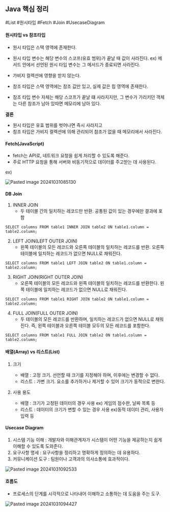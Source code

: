 ## **Java 핵심 정리**
#List #원시타입 #Fetch #Join #UsecaseDiagram 
#### 원시타입 vs 참조타입
- 원시 타입은 스택 영역에 존재한다.
- 원시 타입 변수는 해당 변수의 스코프(유효 범위)가 끝날 때 값이 사라진다.
	ex) 메서드 안에서 선언된 원시 타입 변수는 그 메서드가 종료되면 사라진다.
- 가비지 컬렉션에 영향을 받지 않는다.


- 참조 타입은 스택 영역에는 참조 값만 있고, 실제 값은 힙 영역에 존재한다.
- 참조 타입 변수 자체는 해당 스코프가 끝날 떄 사라지지만, 그 변수가 가리키던 객체는 다른 참조가 남아 있따면 메모리에 남아 있다. 

**결론** 
- 원시 타입은 유효 범위를 벗어나면 즉시 사라지고
- 참조 타입은 가비지 컬렉션에 의해 관리되어 참조가 없을 때 메모리에서 사라진다.

#### Fetch(JavaScript)
- fetch는 API로, 네트워크 요청을 쉽게 처리할 수 있도록 해준다. 
- 주로 HTTP 요청을 통해 서버와 비동기적으로 데이터를 주고받는 데 사용된다.

 ex)

![Pasted image 20241031085130](https://github.com/user-attachments/assets/07574fd1-50c2-4b89-962b-dc50f76060e1)


#### DB Join 
1. INNER JOIN 
	- 두 테이블 간의 일치하는 레코드만 반환. 공통된 값이 있는 경우에만 결과에 포함 
```
SELECT columns FROM table1 INNER JOIN table2 ON table1.column = table2.column;
```

2. LEFT JOIN(LEFT OUTER JOIN)
	- 왼쪽 테이블의 모든 레코드와 오른쪽 테이블의 일치하는 레코드를 반환. 오른쪽 테이블에 일치하는 레코드가 없으면 NULL로 채워진다.
```
SELECT columns FROM table1 LEFT JOIN table2 ON table1.column = table2.column;
```

3. RIGHT JOIN(RIGHT OUTER JOIN)
	 - 오른쪽 테이블의 모든 레코드와 왼쪽 테이블의 일치하는 레코드를 반환한다. 왼쪽 테이블에 일치하는 레코드가 없으면 NULL로 채워진다. 
	
```	
SELECT columns FROM table1 RIGHT JOIN table2 ON table1.column = table2.column;
```

4. FULL JOIN(FULL OUTER JOIN)
	 - 두 테이블의 모든 레코드를 반환하며, 일치하는 레코드가 없으면 NULL로 채워진다. 즉, 왼쪽 테이블과 오른쪽 테이블 모두의 모든 레코드를 포함한다.

```
SELECT columns FROM table1 FULL JOIN table2 ON table1.column = table2.column;
```

#### 배열(Array) vs 리스트(List)
1. 크기
	- 배열 : 고정 크기. 선언할 때 크기를 지정해야 하며, 이후에는 변경할 수 없다.
	- 리스트 : 가변 크기. 요소를 추가하거나 제거할 수 있어 크기가 동적으로 변한다.

2. 사용 용도
	 - 배열 : 크기가 고정된 데이터의 경우 사용 ex) 게임의 점수판, 날짜 목록 등
	 - 리스트 : 데이터의 크기가 변할 수 있는 경우 사용 ex)동적 데이터 관리, 사용자 입력 등 

#### Usecase Diagram 
1. 시스템 기능 이해 : 개발자와 이해관계자가 시스템이 어떤 기능을 제공하는지 쉽게 이해할 수 있도록 도와준다.
2. 요구사항 명세 : 요구사항을 정리하고 명확하게 정의하는 데 유용하다.
3. 커뮤니케이션 도구 : 팀원이나 고객과의 의사소통에 효과적이다.
	
![Pasted image 20241031092533](https://github.com/user-attachments/assets/b4ebd8a5-5582-4752-8a89-21d64fcc410d)


#### 흐름도 
- 프로세스의 단계를 시각적으로 나타내어 이해하고 소통하는 데 도움을 주는 도구.

![Pasted image 20241031094427](https://github.com/user-attachments/assets/edfa8235-8b66-4bde-8a29-46d199ec1483)


